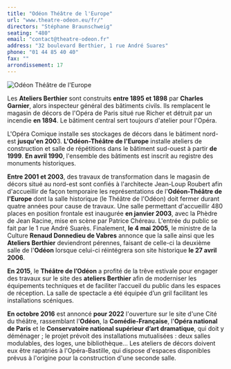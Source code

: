 ```yaml
---
title: "Odéon Théâtre de l'Europe"
url: "www.theatre-odeon.eu/fr/"
directors: "Stéphane Braunschweig"
seating: "480"
email: "contact@theatre-odeon.fr"
address: "32 boulevard Berthier, 1 rue André Suares"
phone: "01 44 85 40 40"
fax: ""
arrondissement: 17
---
```


![Odéon Théâtre de l'Europe](../images/17eme/odeon-theatre-de-l-europe/odeon-theatre-de-l-europe-1.jpg)

Les **Ateliers Berthier** sont construits **entre 1895 et 1898** par **Charles Garnier**, alors inspecteur général des bâtiments civils. Ils remplacent le magasin de décors de l'Opéra de Paris situé rue Richer et détruit par un incendie **en 1894**. Le bâtiment central sert toujours d'atelier pour l'Opéra.

L'Opéra Comique installe ses stockages de décors dans le bâtiment nord-est **jusqu'en 200**3. **L'Odéon-Théâtre de l'Europe** installe ateliers de construction et salle de répétitions dans le bâtiment sud-ouest à partir **de 1999**.
**En avril 1990**, l'ensemble des bâtiments est inscrit au registre des monuments historiques.

**Entre 2001 et 2003**, des travaux de transformation dans le magasin de décors situé au nord-est sont confiés à l'architecte Jean-Loup Roubert afin d'accueillir de façon temporaire les représentations de l'**Odéon-Théâtre de l'Europe** dont la salle historique (le Théâtre de l'Odéon) doit fermer durant quatre années pour cause de travaux. Une salle permettant d'accueillir 480 places en position frontale est inaugurée **en janvier 2003**, avec la Phèdre de Jean Racine, mise en scène par Patrice Chéreau. L'entrée du public se fait par le 1 rue André Suarès.
Finalement, **le 4 mai 2005**, le ministre de la Culture **Renaud Donnedieu de Vabres** annonce que la salle ainsi que les **Ateliers Berthier** deviendront pérennes, faisant de celle-ci la deuxième salle de l'**Odéon** lorsque celui-ci réintégrera son site historique **le 27 avril 2006**.

**En 2015**, le **Théâtre de l’Odéon** a profité de la trêve estivale pour engager des travaux sur le site des **ateliers Berthier** afin de moderniser les équipements techniques et de faciliter l’accueil du public dans les espaces de réception. La salle de spectacle a été équipée d’un gril facilitant les installations scéniques.

**En octobre 2016** est annoncé **pour 2022** l'ouverture sur le site d'une Cité du théâtre, rassemblant l'**Odéon**, la **Comédie-Française**, l'**Opéra national de Paris** et le **Conservatoire national supérieur d’art dramatique**, qui doit y déménager ; le projet prévoit des installations mutualisées : deux salles modulables, des loges, une bibliothèque... Les ateliers de décors doivent eux être rapatriés à l'Opéra-Bastille, qui dispose d'espaces disponibles prévus à l'origine pour la construction d'une seconde salle.

